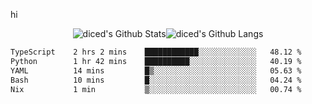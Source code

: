 hi

<div align="center">
  <img align="center" style="padding:0" src="https://github-readme-stats-dzcp99cze-dicedtomatos-projects.vercel.app/api?username=diced&show_icons=true&count_private=true&include_all_commits=true&hide=contribs&custom_title=GitHub%20Stats&theme=transparent&hide_border=true" alt="diced's Github Stats"><img align="center" style="padding:0" src="https://github-readme-stats-dzcp99cze-dicedtomatos-projects.vercel.app/api/top-langs/?username=diced&layout=compact&hide_border=true&theme=transparent" alt="diced's Github Langs">
</div>

<!--START_SECTION:waka-->

```txt
TypeScript    2 hrs 2 mins    ████████████░░░░░░░░░░░░░   48.12 %
Python        1 hr 42 mins    ██████████░░░░░░░░░░░░░░░   40.19 %
YAML          14 mins         █▒░░░░░░░░░░░░░░░░░░░░░░░   05.63 %
Bash          10 mins         █░░░░░░░░░░░░░░░░░░░░░░░░   04.24 %
Nix           1 min           ▒░░░░░░░░░░░░░░░░░░░░░░░░   00.74 %
```

<!--END_SECTION:waka-->
